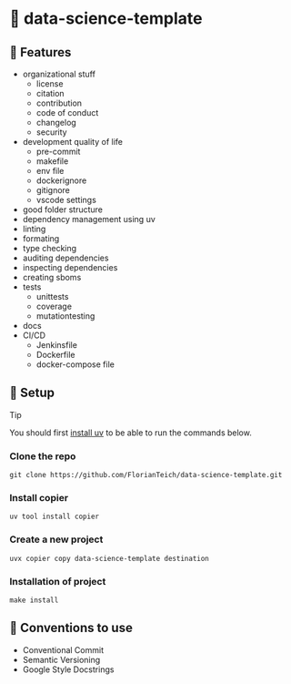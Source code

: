 # 🌱 data-science-template

## 🎁 Features

- organizational stuff
  - license
  - citation
  - contribution
  - code of conduct
  - changelog
  - security
- development quality of life
  - pre-commit
  - makefile
  - env file
  - dockerignore
  - gitignore
  - vscode settings
- good folder structure
- dependency management using uv
- linting
- formating
- type checking
- auditing dependencies
- inspecting dependencies
- creating sboms
- tests
  - unittests
  - coverage
  - mutationtesting
- docs
- CI/CD
  - Jenkinsfile
  - Dockerfile
  - docker-compose file

## 🤲 Setup

> [!TIP]
> You should first [install uv](https://docs.astral.sh/uv/getting-started/installation/) to be able to run the commands below.

### Clone the repo

```
git clone https://github.com/FlorianTeich/data-science-template.git
```

### Install copier
```
uv tool install copier
```

### Create a new project
```
uvx copier copy data-science-template destination
```

### Installation of project

```
make install
```

## 🐘 Conventions to use

- Conventional Commit
- Semantic Versioning
- Google Style Docstrings
